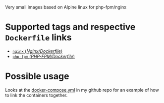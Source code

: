 Very small images based on Alpine linux for php-fpm/nginx

# Supported tags and respective `Dockerfile` links

- [`nginx` (*Nginx/Dockerfile*)](https://github.com/butuh/docker-alpine-php-mysql/blob/master/Nginx/Dockerfile)
- [`php-fpm` (*PHP-FPM/Dockerfile*)](https://github.com/butuh/docker-alpine-php-mysql/blob/master/PHP-FPM/Dockerfile)



# Possible usage

Looks at the [docker-compose.yml](https://github.com/butuh/docker-alpine-php-mysql/blob/master/docker-compose.yml) in my github repo for an example of how to link the containers together.
